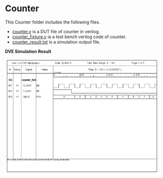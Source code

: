 # Counter

This Counter folder includes the following files.

* [counter.v](https://github.com/mihir8181/VerilogHDL-Codes/blob/master/Counter/counter.v "counter.v") is a DUT file of counter in verilog.
* [counter_fixture.v](https://github.com/mihir8181/VerilogHDL-Codes/blob/master/Counter/counter_fixture.v "counter_fixture.v") ia a test bench verilog code of counter.
* [counter_result.txt](https://github.com/mihir8181/VerilogHDL-Codes/blob/master/Counter/counter_result.txt "counter_result.txt") is a simulation output file.

**DVE Simulation Result**

![picture alt](https://github.com/mihir8181/VerilogHDL-Codes/blob/master/Counter/dve_print.png "dve_print.png")
